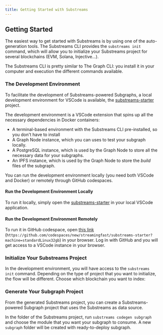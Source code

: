 ```yaml
---
title: Getting Started with Substreams
---
```


## Getting Started

The easiest way to get started with Substreams is by using one of the auto-generation tools. The Substreams CLI provides the `substreams init` command, which will allow you to initialize your Substreams project for several blockchains (EVM, Solana, Injective...).

The Substreams CLI is pretty similar to The Graph CLI: you install it in your computer and execution the different commands available.

### The Development Environment

To facilitate the development of Substreams-powered Subgraphs, a local development environment for VSCode is available, the [substreams-starter](https://github.com/streamingfast/substreams-starter) project.

The development environment is a VSCode extension that spins up all the necessary dependencies in Docker containers:
- A terminal-based environment with the Substreams CLI pre-installed, so you don't have to install 
- A Graph Node instance, which you can uses to test your subgraph locally.
- A PostgreSQL instance, which is used by the Graph Node to store all the necessary data for your subgraphs.
- An IPFS instance, which is used by the Graph Node to store the _build_ files of the subgraph.

You can run the development environment locally (you need both VSCode and Docker) or remotely through GitHub codespaces.

#### Run the Development Environment Locally

To run it locally, simply open the [substreams-starter](https://github.com/streamingfast/substreams-starter) in your local VSCode application.

#### Run the Development Environment Remotely

To run it in GitHub codespace, open [this link](https://github.com/codespaces/new/streamingfast/substreams-starter?machine=standardLinux32gb) (`https://github.com/codespaces/new/streamingfast/substreams-starter?machine=standardLinux32gb`) in your browser. Log in with GitHub and you will get access to a VSCode instance in your browser.

### Initialize Your Substreams Project

In the development environment, you will have access to the `substreams init` command. Depending on the type of project that you want to initialize, the flow will be different. Choose which blockchain you want to index:



### Generate Your Subgraph Project

From the generated Substreams project, you can create a Substreams-powered Subgraph project that uses the Substreams as data source.

In the folder of the Substreams project, run `substreams codegen subgraph` and choose the module that you want your subgraph to consume. A new `subgraph` folder will be created with ready-to-deploy subgraph.




